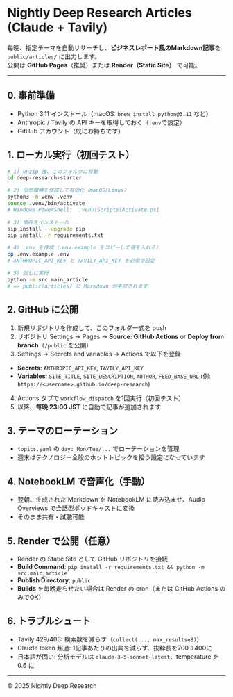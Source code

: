 # Nightly Deep Research Articles (Claude + Tavily)

毎晩、指定テーマを自動リサーチし、**ビジネスレポート風のMarkdown記事**を `public/articles/` に出力します。  
公開は **GitHub Pages**（推奨）または **Render（Static Site）** で可能。

---

## 0. 事前準備
- Python 3.11 インストール（macOS: `brew install python@3.11` など）
- Anthropic / Tavily の API キーを取得しておく（`.env`で設定）
- GitHub アカウント（既にお持ちです）

## 1. ローカル実行（初回テスト）
```bash
# 1) unzip 後、このフォルダに移動
cd deep-research-starter

# 2) 仮想環境を作成して有効化（macOS/Linux）
python3 -m venv .venv
source .venv/bin/activate
# Windows PowerShell:  .venv\Scripts\Activate.ps1

# 3) 依存をインストール
pip install --upgrade pip
pip install -r requirements.txt

# 4) .env を作成（.env.example をコピーして値を入れる）
cp .env.example .env
# ANTHROPIC_API_KEY と TAVILY_API_KEY を必須で設定

# 5) 試しに実行
python -m src.main_article
# => public/articles/ に Markdown が生成されます
```

## 2. GitHub に公開
1) 新規リポジトリを作成して、このフォルダ一式を push  
2) リポジトリ Settings → Pages → **Source: GitHub Actions** or **Deploy from branch**（`/public` を公開）  
3) Settings → Secrets and variables → Actions で以下を登録  
- **Secrets**: `ANTHROPIC_API_KEY`, `TAVILY_API_KEY`  
- **Variables**: `SITE_TITLE`, `SITE_DESCRIPTION`, `AUTHOR`, `FEED_BASE_URL` (例: `https://<username>.github.io/deep-research`)

4) Actions タブで `workflow_dispatch` を1回実行（初回テスト）  
5) 以降、**毎晩 23:00 JST** に自動で記事が追加されます

## 3. テーマのローテーション
- `topics.yaml` の `day: Mon/Tue/...` でローテーションを管理
- 週末はテクノロジー全般のホットトピックを拾う設定になっています

## 4. NotebookLM で音声化（手動）
- 翌朝、生成された Markdown を NotebookLM に読み込ませ、Audio Overviews で会話型ポッドキャストに変換
- そのまま共有・試聴可能

## 5. Render で公開（任意）
- Render の Static Site として GitHub リポジトリを接続
- **Build Command**: `pip install -r requirements.txt && python -m src.main_article`  
- **Publish Directory**: `public`
- **Builds** を毎晩走らせたい場合は Render の cron（または GitHub Actions のみでOK）

## 6. トラブルシュート
- Tavily 429/403: 検索数を減らす（`collect(..., max_results=8)`）
- Claude token 超過: 1記事あたりの出典を減らす、抜粋長を700→400に
- 日本語が固い: 分析モデルは `claude-3-5-sonnet-latest`、temperature を 0.6 に

---

© 2025 Nightly Deep Research
